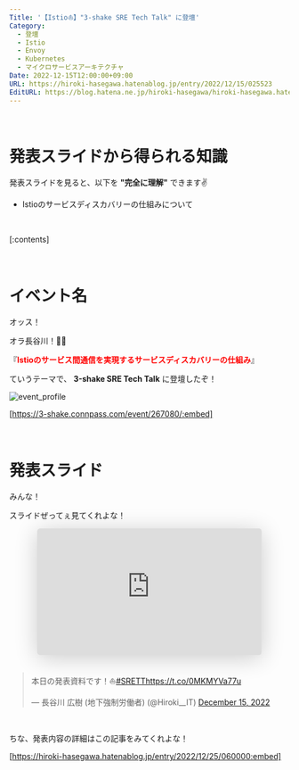 ```yaml
---
Title: '【Istio⛵️】"3-shake SRE Tech Talk" に登壇'
Category:
  - 登壇
  - Istio
  - Envoy
  - Kubernetes
  - マイクロサービスアーキテクチャ
Date: 2022-12-15T12:00:00+09:00
URL: https://hiroki-hasegawa.hatenablog.jp/entry/2022/12/15/025523
EditURL: https://blog.hatena.ne.jp/hiroki-hasegawa/hiroki-hasegawa.hatenablog.jp/atom/entry/6801883189101951974
---
```


<br>

# 発表スライドから得られる知識

発表スライドを見ると、以下を **"完全に理解"** できます✌️

- Istioのサービスディスカバリーの仕組みについて

<br>

[:contents]

<br>

# イベント名

オッス！

オラ長谷川！✋🏻

『**<font color="#FF0000">Istioのサービス間通信を実現するサービスディスカバリーの仕組み</font>**』

ていうテーマで、 **3-shake SRE Tech Talk** に登壇したぞ！

![event_profile](https://raw.githubusercontent.com/hiroki-it/hatenablog/release/entry/dist/image/2022_12_15/event_profile.png)

[https://3-shake.connpass.com/event/267080/:embed]

<br>

# 発表スライド

みんな！

スライドぜってぇ見てくれよな！

<iframe class="speakerdeck-iframe" frameborder="0" src="https://speakerdeck.com/player/5ad89008251f49cca2e0be7a4da36479" title="⛵️ Istioのサービス間通信を実現するサービスディスカバリーの仕組み" allowfullscreen="true" style="border: 0px; background: padding-box padding-box rgba(0, 0, 0, 0.1); margin: auto; padding: 0px; border-radius: 6px; box-shadow: rgba(0, 0, 0, 0.2) 0px 5px 40px; width: 80%; height: auto; aspect-ratio: 560 / 315; display: block;" data-ratio="1.7777777777777777"></iframe>

<br>

<blockquote class="twitter-tweet tw-align-center" data-media-max-width="300"><p lang="ja" dir="ltr">本日の発表資料です！⛵️<a href="https://twitter.com/hashtag/SRETT?src=hash&amp;ref_src=twsrc%5Etfw">#SRETT</a><a href="https://t.co/0MKMYVa77u">https://t.co/0MKMYVa77u</a></p>&mdash; 長谷川 広樹 (地下強制労働者) (@Hiroki__IT) <a href="https://twitter.com/Hiroki__IT/status/1603344099368570880?ref_src=twsrc%5Etfw">December 15, 2022</a></blockquote> <script async src="https://platform.twitter.com/widgets.js" charset="utf-8"></script>

<br>

ちな、発表内容の詳細はこの記事をみてくれよな！

[https://hiroki-hasegawa.hatenablog.jp/entry/2022/12/25/060000:embed]

<br>
